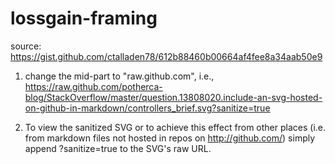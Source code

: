 # lossgain-framing

source: https://gist.github.com/ctalladen78/612b88460b00664af4fee8a34aab50e9

1. change the mid-part to "raw.github.com", i.e., https://raw.github.com/potherca-blog/StackOverflow/master/question.13808020.include-an-svg-hosted-on-github-in-markdown/controllers_brief.svg?sanitize=true

2. To view the sanitized SVG or to achieve this effect from other places (i.e. from markdown files not hosted in repos on http://github.com/) simply append ?sanitize=true to the SVG's raw URL.
